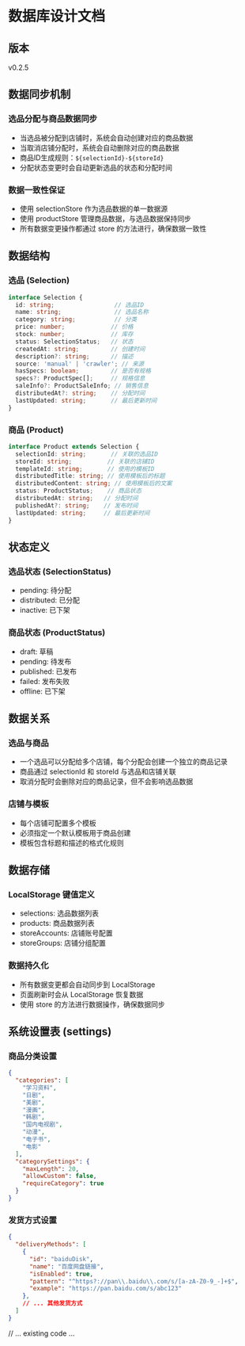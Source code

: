 # 数据库设计文档

## 版本
v0.2.5

## 数据同步机制
### 选品分配与商品数据同步
- 当选品被分配到店铺时，系统会自动创建对应的商品数据
- 当取消店铺分配时，系统会自动删除对应的商品数据
- 商品ID生成规则：`${selectionId}-${storeId}`
- 分配状态变更时会自动更新选品的状态和分配时间

### 数据一致性保证
- 使用 selectionStore 作为选品数据的单一数据源
- 使用 productStore 管理商品数据，与选品数据保持同步
- 所有数据变更操作都通过 store 的方法进行，确保数据一致性

## 数据结构
### 选品 (Selection)
```typescript
interface Selection {
  id: string;                 // 选品ID
  name: string;               // 选品名称
  category: string;           // 分类
  price: number;             // 价格
  stock: number;             // 库存
  status: SelectionStatus;   // 状态
  createdAt: string;         // 创建时间
  description?: string;      // 描述
  source: 'manual' | 'crawler'; // 来源
  hasSpecs: boolean;         // 是否有规格
  specs?: ProductSpec[];     // 规格信息
  saleInfo?: ProductSaleInfo; // 销售信息
  distributedAt?: string;    // 分配时间
  lastUpdated: string;       // 最后更新时间
}
```

### 商品 (Product)
```typescript
interface Product extends Selection {
  selectionId: string;       // 关联的选品ID
  storeId: string;          // 关联的店铺ID
  templateId: string;       // 使用的模板ID
  distributedTitle: string; // 使用模板后的标题
  distributedContent: string; // 使用模板后的文案
  status: ProductStatus;    // 商品状态
  distributedAt: string;   // 分配时间
  publishedAt?: string;    // 发布时间
  lastUpdated: string;     // 最后更新时间
}
```

## 状态定义
### 选品状态 (SelectionStatus)
- pending: 待分配
- distributed: 已分配
- inactive: 已下架

### 商品状态 (ProductStatus)
- draft: 草稿
- pending: 待发布
- published: 已发布
- failed: 发布失败
- offline: 已下架

## 数据关系
### 选品与商品
- 一个选品可以分配给多个店铺，每个分配会创建一个独立的商品记录
- 商品通过 selectionId 和 storeId 与选品和店铺关联
- 取消分配时会删除对应的商品记录，但不会影响选品数据

### 店铺与模板
- 每个店铺可配置多个模板
- 必须指定一个默认模板用于商品创建
- 模板包含标题和描述的格式化规则

## 数据存储
### LocalStorage 键值定义
- selections: 选品数据列表
- products: 商品数据列表
- storeAccounts: 店铺账号配置
- storeGroups: 店铺分组配置

### 数据持久化
- 所有数据变更都会自动同步到 LocalStorage
- 页面刷新时会从 LocalStorage 恢复数据
- 使用 store 的方法进行数据操作，确保数据同步

## 系统设置表 (settings)

### 商品分类设置
```json
{
  "categories": [
    "学习资料",
    "日剧",
    "美剧",
    "漫画",
    "韩剧",
    "国内电视剧",
    "动漫",
    "电子书",
    "电影"
  ],
  "categorySettings": {
    "maxLength": 20,
    "allowCustom": false,
    "requireCategory": true
  }
}
```

### 发货方式设置
```json
{
  "deliveryMethods": [
    {
      "id": "baiduDisk",
      "name": "百度网盘链接",
      "isEnabled": true,
      "pattern": "^https?://pan\\.baidu\\.com/s/[a-zA-Z0-9_-]+$",
      "example": "https://pan.baidu.com/s/abc123"
    },
    // ... 其他发货方式
  ]
}
```

// ... existing code ... 